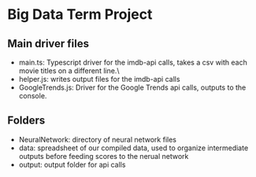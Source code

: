 # Big Data Term Project

## Main driver files
- main.ts: Typescript driver for the imdb-api calls, takes a csv with each movie titles on a different line.\
- helper.js: writes output files for the imdb-api calls
- GoogleTrends.js: Driver for the Google Trends api calls, outputs to the console.

## Folders
- NeuralNetwork: directory of neural network files
- data: spreadsheet of our compiled data, used to organize intermediate outputs before feeding scores to the nerual network
- output: output folder for api calls
